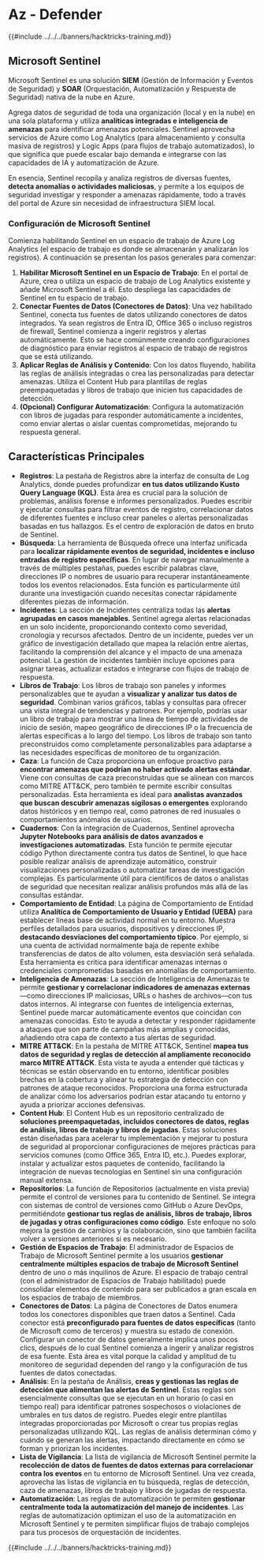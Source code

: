 # Az - Defender

{{#include ../../../banners/hacktricks-training.md}}

## Microsoft Sentinel

Microsoft Sentinel es una solución **SIEM** (Gestión de Información y Eventos de Seguridad) y **SOAR** (Orquestación, Automatización y Respuesta de Seguridad) nativa de la nube en Azure​.

Agrega datos de seguridad de toda una organización (local y en la nube) en una sola plataforma y utiliza **analíticas integradas e inteligencia de amenazas** para identificar amenazas potenciales​.
Sentinel aprovecha servicios de Azure como Log Analytics (para almacenamiento y consulta masiva de registros) y Logic Apps (para flujos de trabajo automatizados), lo que significa que puede escalar bajo demanda e integrarse con las capacidades de IA y automatización de Azure​.

En esencia, Sentinel recopila y analiza registros de diversas fuentes, **detecta anomalías o actividades maliciosas**, y permite a los equipos de seguridad investigar y responder a amenazas rápidamente, todo a través del portal de Azure sin necesidad de infraestructura SIEM local​.

### Configuración de Microsoft Sentinel

Comienza habilitando Sentinel en un espacio de trabajo de Azure Log Analytics (el espacio de trabajo es donde se almacenarán y analizarán los registros). A continuación se presentan los pasos generales para comenzar:

1. **Habilitar Microsoft Sentinel en un Espacio de Trabajo**: En el portal de Azure, crea o utiliza un espacio de trabajo de Log Analytics existente y añade Microsoft Sentinel a él. Esto despliega las capacidades de Sentinel en tu espacio de trabajo.
2. **Conectar Fuentes de Datos (Conectores de Datos)**: Una vez habilitado Sentinel, conecta tus fuentes de datos utilizando conectores de datos integrados. Ya sean registros de Entra ID, Office 365 o incluso registros de firewall, Sentinel comienza a ingerir registros y alertas automáticamente. Esto se hace comúnmente creando configuraciones de diagnóstico para enviar registros al espacio de trabajo de registros que se está utilizando.
3. **Aplicar Reglas de Análisis y Contenido**: Con los datos fluyendo, habilita las reglas de análisis integradas o crea las personalizadas para detectar amenazas. Utiliza el Content Hub para plantillas de reglas preempaquetadas y libros de trabajo que inicien tus capacidades de detección.
4. **(Opcional) Configurar Automatización**: Configura la automatización con libros de jugadas para responder automáticamente a incidentes, como enviar alertas o aislar cuentas comprometidas, mejorando tu respuesta general.

## Características Principales

- **Registros**: La pestaña de Registros abre la interfaz de consulta de Log Analytics, donde puedes profundizar **en tus datos utilizando Kusto Query Language (KQL)**. Esta área es crucial para la solución de problemas, análisis forense e informes personalizados. Puedes escribir y ejecutar consultas para filtrar eventos de registro, correlacionar datos de diferentes fuentes e incluso crear paneles o alertas personalizadas basadas en tus hallazgos. Es el centro de exploración de datos en bruto de Sentinel.
- **Búsqueda**: La herramienta de Búsqueda ofrece una interfaz unificada para **localizar rápidamente eventos de seguridad, incidentes e incluso entradas de registro específicas**. En lugar de navegar manualmente a través de múltiples pestañas, puedes escribir palabras clave, direcciones IP o nombres de usuario para recuperar instantáneamente todos los eventos relacionados. Esta función es particularmente útil durante una investigación cuando necesitas conectar rápidamente diferentes piezas de información.
- **Incidentes**: La sección de Incidentes centraliza todas las **alertas agrupadas en casos manejables**. Sentinel agrega alertas relacionadas en un solo incidente, proporcionando contexto como severidad, cronología y recursos afectados. Dentro de un incidente, puedes ver un gráfico de investigación detallado que mapea la relación entre alertas, facilitando la comprensión del alcance y el impacto de una amenaza potencial. La gestión de incidentes también incluye opciones para asignar tareas, actualizar estados e integrarse con flujos de trabajo de respuesta.
- **Libros de Trabajo**: Los libros de trabajo son paneles y informes personalizables que te ayudan a **visualizar y analizar tus datos de seguridad**. Combinan varios gráficos, tablas y consultas para ofrecer una vista integral de tendencias y patrones. Por ejemplo, podrías usar un libro de trabajo para mostrar una línea de tiempo de actividades de inicio de sesión, mapeo geográfico de direcciones IP o la frecuencia de alertas específicas a lo largo del tiempo. Los libros de trabajo son tanto preconstruidos como completamente personalizables para adaptarse a las necesidades específicas de monitoreo de tu organización.
- **Caza**: La función de Caza proporciona un enfoque proactivo para **encontrar amenazas que podrían no haber activado alertas estándar**. Viene con consultas de caza preconstruidas que se alinean con marcos como MITRE ATT&CK, pero también te permite escribir consultas personalizadas. Esta herramienta es ideal para **analistas avanzados que buscan descubrir amenazas sigilosas o emergentes** explorando datos históricos y en tiempo real, como patrones de red inusuales o comportamientos anómalos de usuarios.
- **Cuadernos**: Con la integración de Cuadernos, Sentinel aprovecha **Jupyter Notebooks para análisis de datos avanzados e investigaciones automatizadas**. Esta función te permite ejecutar código Python directamente contra tus datos de Sentinel, lo que hace posible realizar análisis de aprendizaje automático, construir visualizaciones personalizadas o automatizar tareas de investigación complejas. Es particularmente útil para científicos de datos o analistas de seguridad que necesitan realizar análisis profundos más allá de las consultas estándar.
- **Comportamiento de Entidad**: La página de Comportamiento de Entidad utiliza **Analítica de Comportamiento de Usuario y Entidad (UEBA)** para establecer líneas base de actividad normal en tu entorno. Muestra perfiles detallados para usuarios, dispositivos y direcciones IP, **destacando desviaciones del comportamiento típico**. Por ejemplo, si una cuenta de actividad normalmente baja de repente exhibe transferencias de datos de alto volumen, esta desviación será señalada. Esta herramienta es crítica para identificar amenazas internas o credenciales comprometidas basadas en anomalías de comportamiento.
- **Inteligencia de Amenazas**: La sección de Inteligencia de Amenazas te permite **gestionar y correlacionar indicadores de amenazas externas**—como direcciones IP maliciosas, URLs o hashes de archivos—con tus datos internos. Al integrarse con fuentes de inteligencia externas, Sentinel puede marcar automáticamente eventos que coincidan con amenazas conocidas. Esto te ayuda a detectar y responder rápidamente a ataques que son parte de campañas más amplias y conocidas, añadiendo otra capa de contexto a tus alertas de seguridad.
- **MITRE ATT&CK**: En la pestaña de MITRE ATT&CK, Sentinel **mapea tus datos de seguridad y reglas de detección al ampliamente reconocido marco MITRE ATT&CK**. Esta vista te ayuda a entender qué tácticas y técnicas se están observando en tu entorno, identificar posibles brechas en la cobertura y alinear tu estrategia de detección con patrones de ataque reconocidos. Proporciona una forma estructurada de analizar cómo los adversarios podrían estar atacando tu entorno y ayuda a priorizar acciones defensivas.
- **Content Hub**: El Content Hub es un repositorio centralizado de **soluciones preempaquetadas, incluidos conectores de datos, reglas de análisis, libros de trabajo y libros de jugadas**. Estas soluciones están diseñadas para acelerar tu implementación y mejorar tu postura de seguridad al proporcionar configuraciones de mejores prácticas para servicios comunes (como Office 365, Entra ID, etc.). Puedes explorar, instalar y actualizar estos paquetes de contenido, facilitando la integración de nuevas tecnologías en Sentinel sin una configuración manual extensa.
- **Repositorios**: La función de Repositorios (actualmente en vista previa) permite el control de versiones para tu contenido de Sentinel. Se integra con sistemas de control de versiones como GitHub o Azure DevOps, permitiéndote **gestionar tus reglas de análisis, libros de trabajo, libros de jugadas y otras configuraciones como código**. Este enfoque no solo mejora la gestión de cambios y la colaboración, sino que también facilita volver a versiones anteriores si es necesario.
- **Gestión de Espacios de Trabajo**: El administrador de Espacios de Trabajo de Microsoft Sentinel permite a los usuarios **gestionar centralmente múltiples espacios de trabajo de Microsoft Sentinel** dentro de uno o más inquilinos de Azure. El espacio de trabajo central (con el administrador de Espacios de Trabajo habilitado) puede consolidar elementos de contenido para ser publicados a gran escala en los espacios de trabajo de miembros.
- **Conectores de Datos**: La página de Conectores de Datos enumera todos los conectores disponibles que traen datos a Sentinel. Cada conector está **preconfigurado para fuentes de datos específicas** (tanto de Microsoft como de terceros) y muestra su estado de conexión. Configurar un conector de datos generalmente implica unos pocos clics, después de lo cual Sentinel comienza a ingerir y analizar registros de esa fuente. Esta área es vital porque la calidad y amplitud de tu monitoreo de seguridad dependen del rango y la configuración de tus fuentes de datos conectadas.
- **Análisis**: En la pestaña de Análisis, **creas y gestionas las reglas de detección que alimentan las alertas de Sentinel**. Estas reglas son esencialmente consultas que se ejecutan en un horario (o casi en tiempo real) para identificar patrones sospechosos o violaciones de umbrales en tus datos de registro. Puedes elegir entre plantillas integradas proporcionadas por Microsoft o crear tus propias reglas personalizadas utilizando KQL. Las reglas de análisis determinan cómo y cuándo se generan las alertas, impactando directamente en cómo se forman y priorizan los incidentes.
- **Lista de Vigilancia**: La lista de vigilancia de Microsoft Sentinel permite la **recolección de datos de fuentes de datos externas para correlacionar contra los eventos** en tu entorno de Microsoft Sentinel. Una vez creada, aprovecha las listas de vigilancia en tu búsqueda, reglas de detección, caza de amenazas, libros de trabajo y libros de jugadas de respuesta.
- **Automatización**: Las reglas de automatización te permiten **gestionar centralmente toda la automatización del manejo de incidentes**. Las reglas de automatización optimizan el uso de la automatización en Microsoft Sentinel y te permiten simplificar flujos de trabajo complejos para tus procesos de orquestación de incidentes.

{{#include ../../../banners/hacktricks-training.md}}
